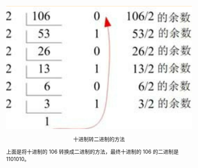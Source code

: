 ![01](./images/01.png)

<center>十进制转二进制的方法</center>

上面是将十进制的 106 转换成二进制的方法，最终十进制的 106 的二进制是 1101010。